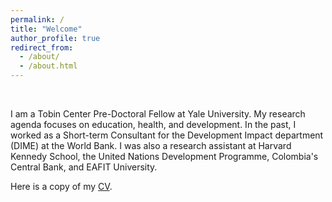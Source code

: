 ```yaml
---
permalink: /
title: "Welcome"
author_profile: true
redirect_from: 
  - /about/
  - /about.html
---
```


&nbsp;

I am a Tobin Center Pre-Doctoral Fellow at Yale University. My research agenda focuses on education, health, and development. In the past, I worked as a Short-term Consultant for the Development Impact department (DIME) at the World Bank. I was also a research assistant at Harvard Kennedy School, the United Nations Development Programme, Colombia's Central Bank, and EAFIT University.

Here is a copy of my [CV](/files/CV_PabloUribe.pdf).
